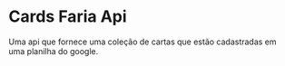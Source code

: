 # Cards Faria Api

Uma api que fornece uma coleção de cartas que estão cadastradas em uma planilha do google.
